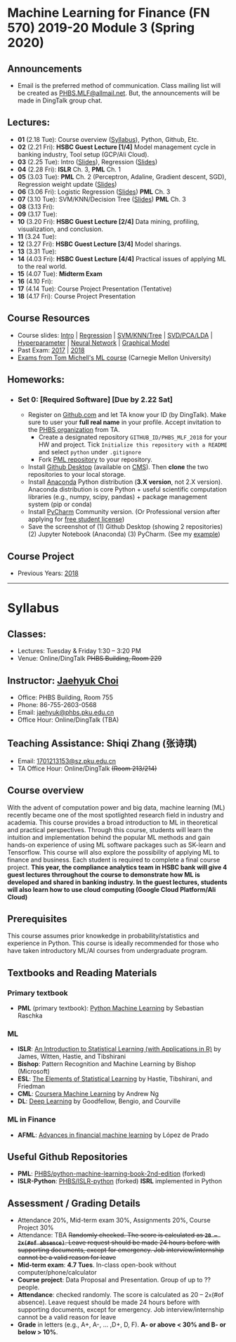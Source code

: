 # Machine Learning for Finance (FN 570) 2019-20 Module 3 (Spring 2020)

## Announcements
* Email is the preferred method of communication. Class mailing list will be created as PHBS.MLF@allmail.net. But, the announcements will be made in DingTalk group chat.
<!--
* [Midterm exam solution](files/MLF2018_Midterm.pdf) is uploaded
* Midterm exam on Friday will be in __Rm 321__ 
* Python Crash Course will be on 9.12 (Wed) **1:30 PM**. Class mailing list created.
-->

## Lectures:
* __01__ (2.18 Tue): Course overview ([Syllabus](#syllabus)), Python, Github, Etc.
* __02__ (2.21 Fri): __HSBC Guest Lecture [1/4]__ Model management cycle in banking industry, Tool setup (GCP/Ali Cloud).
* __03__ (2.25 Tue): Intro ([Slides](files/MLF_Intro.pdf)), Regression ([Slides](files/MLF_Regression.pdf))
* __04__ (2.28 Fri): __ISLR__ Ch. 3, __PML__ Ch. 1
* __05__ (3.03 Tue): __PML__ Ch. 2 (Perceptron, Adaline, Gradient descent, SGD), Regression weight update ([Slides](files/MLF_Regression.pdf))
* __06__ (3.06 Fri): Logistic Regression ([Slides](files/MLF_Regression.pdf)) __PML__ Ch. 3
* __07__ (3.10 Tue): SVM/KNN/Decision Tree ([Slides](files/MLF_SVM_KNN_Tree.pdf)) __PML__ Ch. 3
* __08__ (3.13 Fri):
* __09__ (3.17 Tue):
* __10__ (3.20 Fri): __HSBC Guest Lecture [2/4]__ Data mining, profiling, visualization, and conclusion. 
* __11__ (3.24 Tue):
* __12__ (3.27 Fri): __HSBC Guest Lecture [3/4]__ Model sharings.
* __13__ (3.31 Tue):
* __14__ (4.03 Fri): __HSBC Guest Lecture [4/4]__ Practical issues of applying ML to the real world.
* __15__ (4.07 Tue): __Midterm Exam__
* __16__ (4.10 Fri):
* __17__ (4.14 Tue): Course Project Presentation (Tentative)
* __18__ (4.17 Fri): Course Project Presentation
<!--
* __18__ (11.09 Fri) 
* __17__ (11.06 Tues): Tensorflow / Keras ([XOR](py/TF_Keras_XOR.ipynb), [Iris](py/Keras_Iris.ipynb) based on [here](https://machinelearningmastery.com/multi-class-classification-tutorial-keras-deep-learning-library/))
* __16__ (11.02 Fri): Neural Network ([Slides](files/MLF_Neural_Network.pdf)), ML-related research presentation (LOOLSM)
* __15__ (10.30 Tues): Use of sklearn in __PML__ Ch. 10, Neural Network ([Slides](files/MLF_Neural_Network.pdf))
* __14__ (10.26 Fri): Use of sklearn in __PML__ Ch. 5/6/7
* __13__ (10.23 Tues): [Course Project Proposal](Project.md)
* __12__ (10.19 Fri): Midterm exam (Rm 321) ([Solution](files/MLF2018_Midterm.pdf))
* __NO CLASS__ on __10.16 Tues__
* __11__ (10.12 Fri): Confusion matrix, ROC curve, LOOCV ([Slides](files/MLF_Bias_Variance_Metric.pdf))
* __10__ (10.09 Tues): SVD/PCA/LDA ([Slides](files/MLF_SVD_PCA_LDA.pdf)) __PML__ Ch. 5, Hyperparameters ([Slides](files/MLF_Bias_Variance_Metric.pdf)) __PML__ Ch. 6
* __09__ (09.28 Fri): Data Preprocessing __PML__ Ch. 4, SVD/PCA/LDA ([Slides](files/MLF_SVD_PCA_LDA.pdf)) __PML__ Ch. 5
* __08__ (09.25 Tues): Kernel SVM/Bagging/RF ([Slides](files/MLF_SVM_KNN_Tree.pdf)) __PML__ Ch. 3
* __07__ (09.21 Fri): 
* __06__ (09.18 Tues): 
* __05__ (09.14 Fri): 
* __04__ (__09.12 Wed__ instead of __10.16 Tues__): Python crash course ([Basic](py/PythonCrashCourse_Derek_Banas.ipynb) | [Numpy](py/PythonCrashCourse_Numpy.ipynb)). More [cheatsheets](https://ehmatthes.github.io/pcc/cheatsheets/README.html) also available in [MLF CMS](http://cms.phbs.pku.edu.cn/claroline/document/document.php?cidReset=true&cidReq=FN570).
* __03__ (09.11 Tues): 
* __02__ (09.07 Fri): 
* __01__ (09.04 Tues): 
-->

## Course Resources
* Course slides: [Intro](files/MLF_Intro.pdf) | [Regression](files/MLF_Regression.pdf) | [SVM/KNN/Tree](files/MLF_SVM_KNN_Tree.pdf) | [SVD/PCA/LDA](files/MLF_SVD_PCA_LDA.pdf) | [Hyperparameter](files/MLF_Bias_Variance_Metric.pdf) | [Neural Network](files/MLF_Neural_Network.pdf) | [Graphical Model](files/MLF_Graphical_Model.pdf)
* Past Exam: [2017](files/MLF2017_Midterm.pdf) | [2018](files/MLF2018_Midterm.pdf)
* [Exams from Tom Michell's ML course](http://www.cs.cmu.edu/~tom/10701_sp11/prev.shtml) (Carnegie Mellon University)

## Homeworks:
* ### __Set 0: [Required Software]__ [Due by 2.22 Sat]
  * Register on [Github.com](https://github.com/) and let TA know your ID (by DingTalk). Make sure to user your __full real name__ in your profile. Accept invitation to the [PHBS organization](https://github.com/orgs/PHBS/people) from TA. 
    * Create a designated repository `GITHUB_ID/PHBS_MLF_2018` for your HW and project. Tick `Initialize this repository with a README` and select `python` under `.gitignore`
    * Fork [PML repository](https://github.com/PHBS/python-machine-learning-book-2nd-edition) to your repository.
  * Install [Github Desktop](https://desktop.github.com/) (available on [CMS](http://cms.phbs.pku.edu.cn/claroline/course/index.php?cid=FN570)). Then __clone__ the two repositories to your local storage.
  * Install [Anaconda](https://www.anaconda.com/download/) Python distribution (__3.X version__, not 2.X version). Anaconda distribution is core Python + useful scientific computation libraries (e.g., numpy, scipy, pandas) + package management system (pip or conda)
  * Install [PyCharm](https://www.jetbrains.com/pycharm/) Community version. (Or Professional version after applying for [free student license](https://www.jetbrains.com/student/))
  * Save the screenshot of (1) Github Desktop (showing 2 repositories) (2) Jupyter Notebook (Anaconda) (3) PyCharm. (See my [example](http://githum.com/jaehyukchoi/PHBS_MLF_2019/HW0))

## Course Project
* Previous Years: [2018](past-years/2018.M1/Project.md)
<!--
* ### Data Proposal [__10.23 Tues__ class]
* ### Presentation [__11.09 Fri__ class]
-->

***
# Syllabus

## Classes:
* Lectures: Tuesday & Friday 1:30 – 3:20 PM
* Venue: Online/DingTalk ~~PHBS Building, Room 229~~

## Instructor: [Jaehyuk Choi](http://www.jaehyukchoi.net/phbs_en)
* Office: PHBS Building, Room 755
* Phone: 86-755-2603-0568
* Email: jaehyuk@phbs.pku.edu.cn
* Office Hour: Online/DingTalk (TBA)

## Teaching Assistance: Shiqi Zhang (张诗琪)
* Email: 1701213153@sz.pku.edu.cn
* TA Office Hour: Online/DingTalk ~~(Room 213/214)~~

## Course overview
With the advent of computation power and big data, machine learning (ML) recently became one of the most spotlighted research field in industry and academia. This course provides a broad introduction to ML in theoretical and practical perspectives. Through this course, students will learn the intuition and implementation behind the popular ML methods and gain hands-on experience of using ML software packages such as SK-learn and Tensorflow. This course will also explore the possibility of applying ML to finance and business. Each student is required to complete a final course project. 
__This year, the compliance analytics team in HSBC bank will give 4 guest lectures thrroughout the course to demonstrate how ML is developed and shared in banking industry. In the guest lectures, students will also learn how to use cloud computing (Google Cloud Platform/Ali Cloud)__

## Prerequisites
This course assumes prior knowkedge in probability/statistics and experience in Python. This course is ideally recommended for those who have taken introductory ML/AI courses from undergraduate program.

##  Textbooks and Reading Materials
### Primary textbook
* __PML__ (primary textbook): [Python Machine Learning](https://github.com/PHBS/python-machine-learning-book-2nd-edition) by Sebastian Raschka
### ML
* __ISLR__: [An Introduction to Statistical Learning (with Applications in R)](http://faculty.marshall.usc.edu/gareth-james/ISL/) by James, Witten, Hastie, and Tibshirani
* __Bishop__: Pattern Recognition and Machine Learning by Bishop (Microsoft)
* __ESL__:  [The Elements of Statistical Learning](https://web.stanford.edu/~hastie/ElemStatLearn/) by Hastie, Tibshirani, and Friedman
* __CML__: [Coursera Machine Learning](https://www.coursera.org/learn/machine-learning) by Andrew Ng
* __DL__: [Deep Learning](http://www.deeplearningbook.org/) by Goodfellow, Bengio, and Courville
### ML in Finance
* __AFML__: [Advances in financial machine learning](https://www.amazon.com/Advances-Financial-Machine-Learning-Marcos/dp/1119482089) by López de Prado
<!--
* __JPM-AI__: [Big Data and AI Strategies](http://valuesimplex.com/articles/JPM.pdf) by J.P. Morgan
-->

## Useful Github Repositories
* __PML__: [PHBS/python-machine-learning-book-2nd-edition](https://github.com/PHBS/python-machine-learning-book-2nd-edition) (forked)
* __ISLR-Python__: [PHBS/ISLR-python](https://github.com/PHBS/ISLR-python) (forked) __ISRL__ implemented in Python

## Assessment / Grading Details
* Attendance 20%, Mid-term exam 30%, Assignments 20%, Course Project 30%
* Attendance: TBA ~~Randomly checked. The score is calculated as __`20 – 2x(#of absence)`__. Leave request should be made 24 hours before with supporting documents, except for emergency. Job interview/internship cannot be a valid reason for leave~~
* __Mid-term exam__: __4.7 Tues__. In-class open-book without computer/phone/calculator
* __Course project__: Data Proposal and Presentation. Group of up to ?? people.
* __Attendance__: checked randomly. The score is calculated as 20 – 2`x`(#of absence). Leave request should be made 24 hours before with supporting documents, except for emergency. Job interview/internship cannot be a valid reason for leave
* __Grade__ in letters (e.g., A+, A-, ... ,D+, D, F). __A- or above < 30% and B- or below > 10%__.
